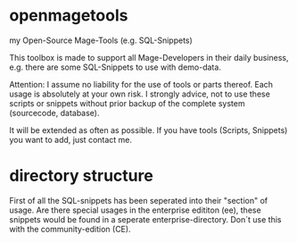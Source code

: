 # openmagetools
my Open-Source Mage-Tools (e.g. SQL-Snippets)

This toolbox is made to support all Mage-Developers in their daily business, e.g. there are some SQL-Snippets
to use with demo-data.

Attention: I assume no liability for the use of tools or parts thereof. Each usage is absolutely at your own risk.
I strongly advice, not to use these scripts or snippets without prior backup of the complete system (sourcecode, database).

It will be extended as often as possible. If you have tools (Scripts, Snippets) you want to add, just contact me.

# directory structure

First of all the SQL-snippets has been seperated into their "section" of usage. Are there special usages in the enterprise
edititon (ee), these snippets would be found in a seperate enterprise-directory. Don´t use this with the community-edition (CE).

